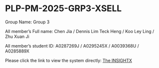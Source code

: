 # PLP-PM-2025-GRP3-XSELL

Group Name:
Group 3

All member’s Full name:
Chen Jia /
Dennis Lim Teck Heng /
Koo Ley Ling /
Zhu Xuan Ji 

All member’s student ID:
A0287269J /
A0295245X /
A0039368U /
A0285889X 

Please click the link to view the system directly: [The INSIGHTX](https://plpuigit-250420.streamlit.app/)
